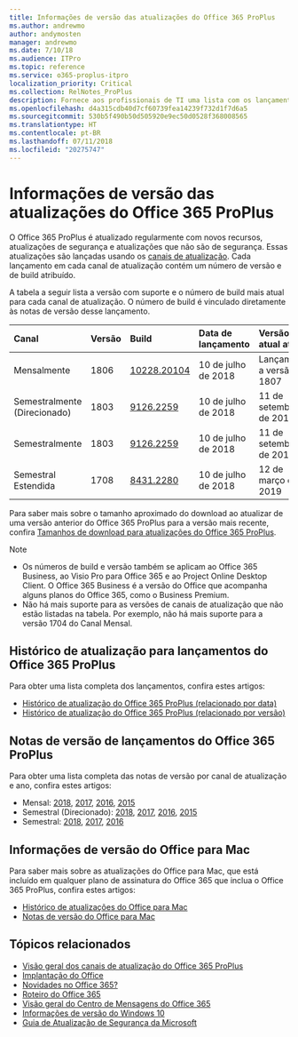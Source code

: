 ```yaml
---
title: Informações de versão das atualizações do Office 365 ProPlus
ms.author: andrewmo
author: andymosten
manager: andrewmo
ms.date: 7/10/18
ms.audience: ITPro
ms.topic: reference
ms.service: o365-proplus-itpro
localization_priority: Critical
ms.collection: RelNotes_ProPlus
description: Fornece aos profissionais de TI uma lista com os lançamentos mais recentes para o Office 365 ProPlus para cada canal de atualização, e links para notas de versão e o histórico de atualizações
ms.openlocfilehash: d4a315cdb40d7cf60739fea14239f732d1f7d6a5
ms.sourcegitcommit: 530b5f490b50d505920e9ec50d0528f368008565
ms.translationtype: HT
ms.contentlocale: pt-BR
ms.lasthandoff: 07/11/2018
ms.locfileid: "20275747"
---
```

# <a name="release-information-for-updates-to-office-365-proplus"></a>Informações de versão das atualizações do Office 365 ProPlus

O Office 365 ProPlus é atualizado regularmente com novos recursos, atualizações de segurança e atualizações que não são de segurança. Essas atualizações são lançadas usando os [canais de atualização](https://docs.microsoft.com/deployoffice/overview-of-update-channels-for-office-365-proplus). Cada lançamento em cada canal de atualização contém um número de versão e de build atribuído. 

A tabela a seguir lista a versão com suporte e o número de build mais atual para cada canal de atualização. O número de build é vinculado diretamente às notas de versão desse lançamento. 

  
|**Canal**|**Versão**|**Build**|**Data de lançamento**|**Versão atual até**|
|:-----|:-----|:-----|:-----|:-----|
|Mensalmente  <br/> |1806  <br/> |[10228.20104](monthly-channel-2018.md#version-1806-july-10)  <br/> | 10 de julho de 2018  <br/> |Lançamos a versão 1807 <br/>|
|Semestralmente (Direcionado)  <br/> |1803  <br/> |[9126.2259](semi-annual-channel-targeted-2018.md#version-1803-july-10)  <br/> | 10 de julho de 2018  <br/> |11 de setembro de 2018 <br/>|
|Semestralmente <br/> |1803  <br/> | [9126.2259](semi-annual-channel-2018.md#version-1803-july-10) <br/> |10 de julho de 2018  <br/> |11 de setembro de 2019 <br/>|
|Semestral Estendida <br/> |1708  <br/> |[8431.2280](semi-annual-channel-2018.md#version-1708-july-10)  <br/> | 10 de julho de 2018  <br/> |12 de março de 2019 <br/>|

Para saber mais sobre o tamanho aproximado do download ao atualizar de uma versão anterior do Office 365 ProPlus para a versão mais recente, confira [Tamanhos de download para atualizações do Office 365 ProPlus](download-sizes-office365-proplus-updates.md).

> [!NOTE]
> - Os números de build e versão também se aplicam ao Office 365 Business, ao Visio Pro para Office 365 e ao Project Online Desktop Client. O Office 365 Business é a versão do Office que acompanha alguns planos do Office 365, como o Business Premium.
> - Não há mais suporte para as versões de canais de atualização que não estão listadas na tabela. Por exemplo, não há mais suporte para a versão 1704 do Canal Mensal. 


## <a name="update-history-for-office-365-proplus-releases"></a>Histórico de atualização para lançamentos do Office 365 ProPlus

Para obter uma lista completa dos lançamentos, confira estes artigos:
 - [Histórico de atualização do Office 365 ProPlus (relacionado por data)](update-history-office365-proplus-by-date.md)
 - [Histórico de atualização do Office 365 ProPlus (relacionado por versão)](update-history-office365-proplus-by-version.md)

## <a name="release-notes-for-office-365-proplus-releases"></a>Notas de versão de lançamentos do Office 365 ProPlus

Para obter uma lista completa das notas de versão por canal de atualização e ano, confira estes artigos:
 - Mensal: [2018](monthly-channel-2018.md), [2017](monthly-channel-2017.md), [2016](monthly-channel-2016.md), [2015](monthly-channel-2015.md)
 - Semestral (Direcionado): [2018](semi-annual-channel-targeted-2018.md), [2017](semi-annual-channel-targeted-2017.md), [2016](semi-annual-channel-targeted-2016.md), [2015](semi-annual-channel-targeted-2015.md)
 - Semestral: [2018](semi-annual-channel-2018.md), [2017](semi-annual-channel-2017.md), [2016](semi-annual-channel-2016.md)

## <a name="office-for-mac-release-information"></a>Informações de versão do Office para Mac

Para saber mais sobre as atualizações do Office para Mac, que está incluído em qualquer plano de assinatura do Office 365 que inclua o Office 365 ProPlus, confira estes artigos:
 - [Histórico de atualizações do Office para Mac](update-history-office-for-mac.md)
 - [Notas de versão do Office para Mac](release-notes-office-for-mac.md)


## <a name="related-topics"></a>Tópicos relacionados

- [Visão geral dos canais de atualização do Office 365 ProPlus](https://docs.microsoft.com/deployoffice/overview-of-update-channels-for-office-365-proplus)
- [Implantação do Office](https://docs.microsoft.com/deployoffice/)
- [Novidades no Office 365?](https://support.office.com/article/95c8d81d-08ba-42c1-914f-bca4603e1426)
- [Roteiro do Office 365](https://products.office.com/business/office-365-roadmap)
- [Visão geral do Centro de Mensagens do Office 365](https://support.office.com/article/38fb3333-bfcc-4340-a37b-deda509c2093)
- [Informações de versão do Windows 10](https://www.microsoft.com/itpro/windows-10/release-information)
- [Guia de Atualização de Segurança da Microsoft](https://portal.msrc.microsoft.com/)